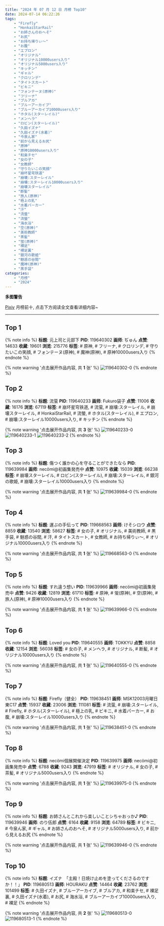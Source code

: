 ```yaml
---
title: "2024 年 07 月 12 日 月榜 Top10"
date: 2024-07-14 06:22:26
tags:
    - "Firefly"
    - "HonkaiStarRail"
    - "お姉さんのおへそ"
    - "お尻"
    - "お持ち帰りぃ〜"
    - "お腹"
    - "エプロン"
    - "オリジナル"
    - "オリジナル10000users入り"
    - "オリジナル5000users入り"
    - "キッチン"
    - "ギャル"
    - "クロリンデ"
    - "タイトスカート"
    - "ビキニ"
    - "フォンテーヌ(原神)"
    - "フリーナ"
    - "ブルアカ"
    - "ブルーアーカイブ"
    - "ブルーアーカイブ10000users入り"
    - "ホタル(スターレイル)"
    - "メンヘラ"
    - "ロビン(スターレイル)"
    - "久田イズナ"
    - "久田イズナ(水着)"
    - "今泉ん家"
    - "前から見えるお尻"
    - "原神"
    - "原神10000users入り"
    - "和楽チセ"
    - "女の子"
    - "女教師"
    - "守りたいこの笑顔"
    - "崩坏星穹铁道"
    - "崩壊:スターレイル"
    - "崩壊:スターレイル10000users入り"
    - "崩壊スターレイル"
    - "断髪"
    - "旅人(原神)"
    - "極上の乳"
    - "水着パーカー"
    - "汗"
    - "流萤"
    - "流螢"
    - "海水浴"
    - "空(原神)"
    - "美術教師"
    - "茶髪"
    - "蛍(原神)"
    - "裸足"
    - "裸足裏"
    - "銀河の歌姫"
    - "魅惑の谷間"
    - "魔神(原神)"
    - "黒手袋"
categories:
    - "月榜"
    - "2024"
---
```


<i class="fa fa-triangle-exclamation"></i>**多图警告**<i class="fa fa-triangle-exclamation"></i>

[Pixiv](https://www.pixiv.net/) 月榜前十, 点击下方阅读全文查看详细内容~

<!-- more -->

---

## Top 1

{% note info %}
**标题**: 元上司と元部下
**PID**: 119640302 **画师**: ぢゅん
**点赞**: 14633 **收藏**: 19601 **浏览**: 215776
**标签**: # 原神, # フリーナ, # クロリンデ, # 守りたいこの笑顔, # フォンテーヌ(原神), # 魔神(原神), # 原神10000users入り
{% endnote %}

{% note warning '点击展开作品内容, 共 **1** 张' %}
![119640302-0](https://i.pixiv.re/img-original/img/2024/06/15/00/03/16/119640302_p0.jpg)
{% endnote %}

## Top 2

{% note info %}
**标题**: 流萤
**PID**: 119640233 **画师**: Fukuro袋子
**点赞**: 11006 **收藏**: 16176 **浏览**: 67119
**标签**: # 崩坏星穹铁道, # 流萤, # 崩壊:スターレイル, # 崩壊スターレイル, # HonkaiStarRail, # 流螢, # ホタル(スターレイル), # エプロン, # 崩壊:スターレイル10000users入り, # キッチン
{% endnote %}

{% note warning '点击展开作品内容, 共 **3** 张' %}
![119640233-0](https://i.pixiv.re/img-original/img/2024/06/15/00/02/24/119640233_p0.jpg)
![119640233-1](https://i.pixiv.re/img-original/img/2024/06/15/00/02/24/119640233_p1.jpg)
![119640233-2](https://i.pixiv.re/img-original/img/2024/06/15/00/02/24/119640233_p2.jpg)
{% endnote %}

## Top 3

{% note info %}
**标题**: 傷つく誰かの心を守ることができたなら
**PID**: 119639984 **画师**: necömi@初画集発売中
**点赞**: 10975 **收藏**: 15039 **浏览**: 66238
**标签**: # 崩壊スターレイル, # ロビン(スターレイル), # 崩壊:スターレイル, # 銀河の歌姫, # 崩壊:スターレイル10000users入り
{% endnote %}

{% note warning '点击展开作品内容, 共 **1** 张' %}
![119639984-0](https://i.pixiv.re/img-original/img/2024/06/15/00/00/31/119639984_p0.png)
{% endnote %}

## Top 4

{% note info %}
**标题**: 運ぶの手伝って
**PID**: 119668563 **画师**: けそシロウ
**点赞**: 8859 **收藏**: 13540 **浏览**: 58627
**标签**: # 女の子, # オリジナル, # 美術教師, # 黒手袋, # 魅惑の谷間, # 汗, # タイトスカート, # 女教師, # お持ち帰りぃ〜, # オリジナル10000users入り
{% endnote %}

{% note warning '点击展开作品内容, 共 **1** 张' %}
![119668563-0](https://i.pixiv.re/img-original/img/2024/06/15/22/30/04/119668563_p0.jpg)
{% endnote %}

## Top 5

{% note info %}
**标题**: すれ違う想い
**PID**: 119639966 **画师**: necömi@初画集発売中
**点赞**: 9426 **收藏**: 12819 **浏览**: 61710
**标签**: # 原神, # 蛍(原神), # 空(原神), # 旅人(原神), # 原神10000users入り
{% endnote %}

{% note warning '点击展开作品内容, 共 **1** 张' %}
![119639966-0](https://i.pixiv.re/img-original/img/2024/06/15/00/00/27/119639966_p0.png)
{% endnote %}

## Top 6

{% note info %}
**标题**: Loved you
**PID**: 119640555 **画师**: TOKKYU
**点赞**: 8858 **收藏**: 12154 **浏览**: 56038
**标签**: # 女の子, # メンヘラ, # オリジナル, # 断髪, # オリジナル10000users入り
{% endnote %}

{% note warning '点击展开作品内容, 共 **1** 张' %}
![119640555-0](https://i.pixiv.re/img-original/img/2024/06/15/00/08/44/119640555_p0.jpg)
{% endnote %}

## Top 7

{% note info %}
**标题**: Firefly（健全）
**PID**: 119638451 **画师**: MSK12003月曜日東C17
**点赞**: 15937 **收藏**: 23006 **浏览**: 111081
**标签**: # 流萤, # 崩壊:スターレイル, # Firefly, # ホタル(スターレイル), # 極上の乳, # ビキニ, # 水着パーカー, # お腹, # 崩壊:スターレイル10000users入り
{% endnote %}

{% note warning '点击展开作品内容, 共 **1** 张' %}
![119638451-0](https://i.pixiv.re/img-original/img/2024/06/14/23/15/46/119638451_p0.png)
{% endnote %}

## Top 8

{% note info %}
**标题**: necömi個展開催決定
**PID**: 119639975 **画师**: necömi@初画集発売中
**点赞**: 6788 **收藏**: 9243 **浏览**: 47919
**标签**: # オリジナル, # 女の子, # 茶髪, # オリジナル5000users入り
{% endnote %}

{% note warning '点击展开作品内容, 共 **1** 张' %}
![119639975-0](https://i.pixiv.re/img-original/img/2024/06/15/00/00/29/119639975_p0.png)
{% endnote %}

## Top 9

{% note info %}
**标题**: お姉さんとこれから楽しいことシちゃおっか♪
**PID**: 119639946 **画师**: のり伍郎
**点赞**: 6164 **收藏**: 9158 **浏览**: 64789
**标签**: # ビキニ, # 今泉ん家, # ギャル, # お姉さんのおへそ, # オリジナル5000users入り, # 前から見えるお尻
{% endnote %}

{% note warning '点击展开作品内容, 共 **1** 张' %}
![119639946-0](https://i.pixiv.re/img-original/img/2024/06/15/00/00/21/119639946_p0.jpg)
{% endnote %}

## Top 10

{% note info %}
**标题**: イズナ　「主殿！日焼け止めを塗ってくださるのですか！！」
**PID**: 119680513 **画师**: HOURAKU
**点赞**: 14464 **收藏**: 23762 **浏览**: 101499
**标签**: # 久田イズナ, # ブルーアーカイブ, # ブルアカ, # 和楽チセ, # 裸足裏, # 久田イズナ(水着), # お尻, # 海水浴, # ブルーアーカイブ10000users入り, # 裸足
{% endnote %}

{% note warning '点击展开作品内容, 共 **2** 张' %}
![119680513-0](https://i.pixiv.re/img-original/img/2024/06/16/08/00/07/119680513_p0.jpg)
![119680513-1](https://i.pixiv.re/img-original/img/2024/06/16/08/00/07/119680513_p1.jpg)
{% endnote %}
